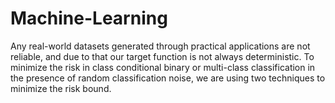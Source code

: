# Machine-Learning
Any real-world datasets generated through practical applications are not reliable, and due to that our target function is not always deterministic. To minimize the risk in class conditional binary or multi-class classification in the presence of random classification noise, we are using two techniques to minimize the risk bound.

